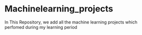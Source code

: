 # Machinelearning_projects
In This Repository, we add all the machine learning projects which perfomed during my learning period
